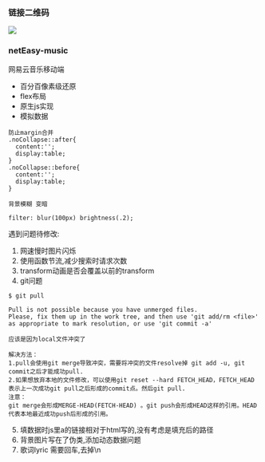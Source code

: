 ### 链接二维码
![](https://i.loli.net/2018/01/18/5a605e4728bb4.png)

### netEasy-music
网易云音乐移动端

- 百分百像素级还原
- flex布局
- 原生js实现
- 模拟数据

```
防止margin合并
.noCollapse::after{
  content:'';
  display:table;
}
.noCollapse::before{
  content:'';
  display:table;
}
```

```
背景模糊 变暗

filter: blur(100px) brightness(.2);
```


遇到问题待修改:
1. 网速慢时图片闪烁
2. 使用函数节流,减少搜索时请求次数
3. transform动画是否会覆盖以前的transform
4. git问题
```
$ git pull

Pull is not possible because you have unmerged files.
Please, fix them up in the work tree, and then use 'git add/rm <file>'
as appropriate to mark resolution, or use 'git commit -a'

应该是因为local文件冲突了

解决方法：
1.pull会使用git merge导致冲突，需要将冲突的文件resolve掉 git add -u, git commit之后才能成功pull.
2.如果想放弃本地的文件修改，可以使用git reset --hard FETCH_HEAD，FETCH_HEAD表示上一次成功git pull之后形成的commit点。然后git pull.
注意：
git merge会形成MERGE-HEAD(FETCH-HEAD) 。git push会形成HEAD这样的引用。HEAD代表本地最近成功push后形成的引用。
```
5. 填数据时js里a的链接相对于html写的,没有考虑是填充后的路径
6. 背景图片写在了伪类,添加动态数据问题
7. 歌词lyric 需要回车,去掉\n
